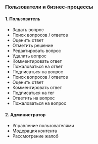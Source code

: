 ﻿### Пользователи и бизнес-процессы

#### **1. Пользователь**

- Задать вопрос
- Поиск вопросов / ответов
- Оценить ответ
- Отметить решение
- Редактировать вопрос
- Удалить вопрос
- Комментировать ответ
- Пожаловаться на ответ
- Подписаться на вопрос
- Поиск вопросов / ответов
- Оценить ответ
- Комментировать ответ
- Подписаться на тег
- Ответить на вопрос
- Пожаловаться на вопрос

#### **2. Администратор**

- Управление пользователями
- Модерация контента
- Рассмотрение жалоб